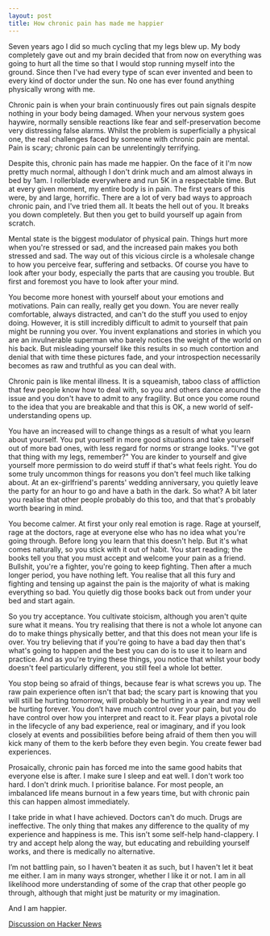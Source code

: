 ```yaml
---
layout: post
title: How chronic pain has made me happier
---
```

Seven years ago I did so much cycling that my legs blew up. My body completely gave out and my brain decided that from now on everything was going to hurt all the time so that I would stop running myself into the ground. Since then I've had every type of scan ever invented and been to every kind of doctor under the sun. No one has ever found anything physically wrong with me.

Chronic pain is when your brain continuously fires out pain signals despite nothing in your body being damaged. When your nervous system goes haywire, normally sensible reactions like fear and self-preservation become very distressing false alarms. Whilst the problem is superficially a physical one, the real challenges faced by someone with chronic pain are mental. Pain is scary; chronic pain can be unrelentingly terrifying.

Despite this, chronic pain has made me happier. On the face of it I'm now pretty much normal, although I don't drink much and am almost always in bed by 1am. I rollerblade everywhere and run 5K in a respectable time. But at every given moment, my entire body is in pain. The first years of this were, by and large, horrific. There are a lot of very bad ways to approach chronic pain, and I've tried them all. It beats the hell out of you. It breaks you down completely. But then you get to build yourself up again from scratch.

Mental state is the biggest modulator of physical pain. Things hurt more when you're stressed or sad, and the increased pain makes you both stressed and sad. The way out of this vicious circle is a wholesale change to how you perceive fear, suffering and setbacks. Of course you have to look after your body, especially the parts that are causing you trouble. But first and foremost you have to look after your mind.

You become more honest with yourself about your emotions and motivations. Pain can really, really get you down. You are never really comfortable, always distracted, and can't do the stuff you used to enjoy doing. However, it is still incredibly difficult to admit to yourself that pain might be running you over. You invent explanations and stories in which you are an invulnerable superman who barely notices the weight of the world on his back. But misleading yourself like this results in so much contortion and denial that with time these pictures fade, and your introspection necessarily becomes as raw and truthful as you can deal with.

Chronic pain is like mental illness. It is a squeamish, taboo class of affliction that few people know how to deal with, so you and others dance around the issue and you don't have to admit to any fragility. But once you come round to the idea that you are breakable and that this is OK, a new world of self-understanding opens up.

You have an increased will to change things as a result of what you learn about yourself. You put yourself in more good situations and take yourself out of more bad ones, with less regard for norms or strange looks. "I've got that thing with my legs, remember?" You are kinder to yourself and give yourself more permission to do weird stuff if that's what feels right. You do some truly uncommon things for reasons you don't feel much like talking about. At an ex-girlfriend's parents' wedding anniversary, you quietly leave the party for an hour to go and have a bath in the dark. So what? A bit later you realise that other people probably do this too, and that that's probably worth bearing in mind.

You become calmer. At first your only real emotion is rage. Rage at yourself, rage at the doctors, rage at everyone else who has no idea what you're going through. Before long you learn that this doesn't help. But it's what comes naturally, so you stick with it out of habit. You start reading; the books tell you that you must accept and welcome your pain as a friend. Bullshit, you're a fighter, you're going to keep fighting. Then after a much longer period, you have nothing left. You realise that all this fury and fighting and tensing up against the pain is the majority of what is making everything so bad. You quietly dig those books back out from under your bed and start again.

So you try acceptance. You cultivate stoicism, although you aren't quite sure what it means. You try realising that there is not a whole lot anyone can do to make things physically better, and that this does not mean your life is over. You try believing that if you're going to have a bad day then that's what's going to happen and the best you can do is to use it to learn and practice. And as you're trying these things, you notice that whilst your body doesn't feel particularly different, you still feel a whole lot better.

You stop being so afraid of things, because fear is what screws you up. The raw pain experience often isn't that bad; the scary part is knowing that you will still be hurting tomorrow, will probably be hurting in a year and may well be hurting forever. You don’t have much control over your pain, but you do have control over how you interpret and react to it. Fear plays a pivotal role in the lifecycle of any bad experience, real or imaginary, and if you look closely at events and possibilities before being afraid of them then you will kick many of them to the kerb before they even begin. You create fewer bad experiences.

Prosaically, chronic pain has forced me into the same good habits that everyone else is after. I make sure I sleep and eat well. I don't work too hard. I don't drink much. I prioritise balance. For most people, an imbalanced life means burnout in a few years time, but with chronic pain this can happen almost immediately.

I take pride in what I have achieved. Doctors can't do much. Drugs are ineffective. The only thing that makes any difference to the quality of my experience and happiness is me. This isn't some self-help hand-clappery. I try and accept help along the way, but educating and rebuilding yourself works, and there is medically no alternative. 

I’m not battling pain, so I haven't beaten it as such, but I haven't let it beat me either. I am in many ways stronger, whether I like it or not. I am in all likelihood more understanding of some of the crap that other people go through, although that might just be maturity or my imagination. 

And I am happier.

<a href="https://news.ycombinator.com/item?id=5406693" target="_blank">Discussion on Hacker News</a>

